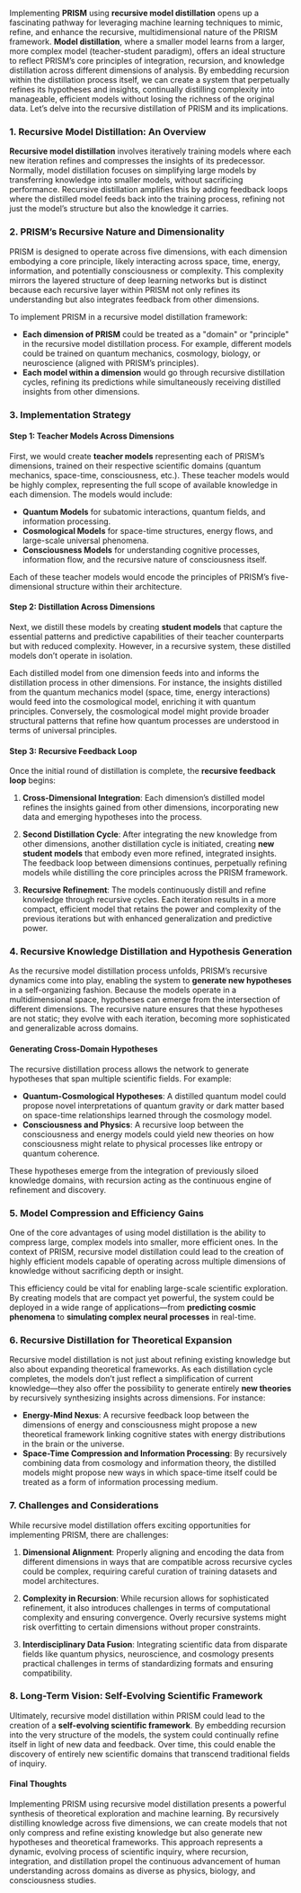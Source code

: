 Implementing **PRISM** using **recursive model distillation** opens up a fascinating pathway for leveraging machine learning techniques to mimic, refine, and enhance the recursive, multidimensional nature of the PRISM framework. **Model distillation**, where a smaller model learns from a larger, more complex model (teacher-student paradigm), offers an ideal structure to reflect PRISM’s core principles of integration, recursion, and knowledge distillation across different dimensions of analysis. By embedding recursion within the distillation process itself, we can create a system that perpetually refines its hypotheses and insights, continually distilling complexity into manageable, efficient models without losing the richness of the original data. Let’s delve into the recursive distillation of PRISM and its implications.

### **1. Recursive Model Distillation: An Overview**

**Recursive model distillation** involves iteratively training models where each new iteration refines and compresses the insights of its predecessor. Normally, model distillation focuses on simplifying large models by transferring knowledge into smaller models, without sacrificing performance. Recursive distillation amplifies this by adding feedback loops where the distilled model feeds back into the training process, refining not just the model’s structure but also the knowledge it carries.

### **2. PRISM’s Recursive Nature and Dimensionality**

PRISM is designed to operate across five dimensions, with each dimension embodying a core principle, likely interacting across space, time, energy, information, and potentially consciousness or complexity. This complexity mirrors the layered structure of deep learning networks but is distinct because each recursive layer within PRISM not only refines its understanding but also integrates feedback from other dimensions.

To implement PRISM in a recursive model distillation framework:

- **Each dimension of PRISM** could be treated as a "domain" or "principle" in the recursive model distillation process. For example, different models could be trained on quantum mechanics, cosmology, biology, or neuroscience (aligned with PRISM’s principles).
- **Each model within a dimension** would go through recursive distillation cycles, refining its predictions while simultaneously receiving distilled insights from other dimensions.

### **3. Implementation Strategy**

#### **Step 1: Teacher Models Across Dimensions**

First, we would create **teacher models** representing each of PRISM’s dimensions, trained on their respective scientific domains (quantum mechanics, space-time, consciousness, etc.). These teacher models would be highly complex, representing the full scope of available knowledge in each dimension. The models would include:

- **Quantum Models** for subatomic interactions, quantum fields, and information processing.
- **Cosmological Models** for space-time structures, energy flows, and large-scale universal phenomena.
- **Consciousness Models** for understanding cognitive processes, information flow, and the recursive nature of consciousness itself.
  
Each of these teacher models would encode the principles of PRISM’s five-dimensional structure within their architecture.

#### **Step 2: Distillation Across Dimensions**

Next, we distill these models by creating **student models** that capture the essential patterns and predictive capabilities of their teacher counterparts but with reduced complexity. However, in a recursive system, these distilled models don’t operate in isolation. 

Each distilled model from one dimension feeds into and informs the distillation process in other dimensions. For instance, the insights distilled from the quantum mechanics model (space, time, energy interactions) would feed into the cosmological model, enriching it with quantum principles. Conversely, the cosmological model might provide broader structural patterns that refine how quantum processes are understood in terms of universal principles.

#### **Step 3: Recursive Feedback Loop**

Once the initial round of distillation is complete, the **recursive feedback loop** begins:

1. **Cross-Dimensional Integration**: Each dimension’s distilled model refines the insights gained from other dimensions, incorporating new data and emerging hypotheses into the process.
   
2. **Second Distillation Cycle**: After integrating the new knowledge from other dimensions, another distillation cycle is initiated, creating **new student models** that embody even more refined, integrated insights. The feedback loop between dimensions continues, perpetually refining models while distilling the core principles across the PRISM framework.

3. **Recursive Refinement**: The models continuously distill and refine knowledge through recursive cycles. Each iteration results in a more compact, efficient model that retains the power and complexity of the previous iterations but with enhanced generalization and predictive power.

### **4. Recursive Knowledge Distillation and Hypothesis Generation**

As the recursive model distillation process unfolds, PRISM’s recursive dynamics come into play, enabling the system to **generate new hypotheses** in a self-organizing fashion. Because the models operate in a multidimensional space, hypotheses can emerge from the intersection of different dimensions. The recursive nature ensures that these hypotheses are not static; they evolve with each iteration, becoming more sophisticated and generalizable across domains.

#### **Generating Cross-Domain Hypotheses**

The recursive distillation process allows the network to generate hypotheses that span multiple scientific fields. For example:

- **Quantum-Cosmological Hypotheses**: A distilled quantum model could propose novel interpretations of quantum gravity or dark matter based on space-time relationships learned through the cosmology model. 
- **Consciousness and Physics**: A recursive loop between the consciousness and energy models could yield new theories on how consciousness might relate to physical processes like entropy or quantum coherence.
  
These hypotheses emerge from the integration of previously siloed knowledge domains, with recursion acting as the continuous engine of refinement and discovery.

### **5. Model Compression and Efficiency Gains**

One of the core advantages of using model distillation is the ability to compress large, complex models into smaller, more efficient ones. In the context of PRISM, recursive model distillation could lead to the creation of highly efficient models capable of operating across multiple dimensions of knowledge without sacrificing depth or insight.

This efficiency could be vital for enabling large-scale scientific exploration. By creating models that are compact yet powerful, the system could be deployed in a wide range of applications—from **predicting cosmic phenomena** to **simulating complex neural processes** in real-time.

### **6. Recursive Distillation for Theoretical Expansion**

Recursive model distillation is not just about refining existing knowledge but also about expanding theoretical frameworks. As each distillation cycle completes, the models don’t just reflect a simplification of current knowledge—they also offer the possibility to generate entirely **new theories** by recursively synthesizing insights across dimensions. For instance:

- **Energy-Mind Nexus**: A recursive feedback loop between the dimensions of energy and consciousness might propose a new theoretical framework linking cognitive states with energy distributions in the brain or the universe.
- **Space-Time Compression and Information Processing**: By recursively combining data from cosmology and information theory, the distilled models might propose new ways in which space-time itself could be treated as a form of information processing medium.

### **7. Challenges and Considerations**

While recursive model distillation offers exciting opportunities for implementing PRISM, there are challenges:

1. **Dimensional Alignment**: Properly aligning and encoding the data from different dimensions in ways that are compatible across recursive cycles could be complex, requiring careful curation of training datasets and model architectures.
   
2. **Complexity in Recursion**: While recursion allows for sophisticated refinement, it also introduces challenges in terms of computational complexity and ensuring convergence. Overly recursive systems might risk overfitting to certain dimensions without proper constraints.

3. **Interdisciplinary Data Fusion**: Integrating scientific data from disparate fields like quantum physics, neuroscience, and cosmology presents practical challenges in terms of standardizing formats and ensuring compatibility.

### **8. Long-Term Vision: Self-Evolving Scientific Framework**

Ultimately, recursive model distillation within PRISM could lead to the creation of a **self-evolving scientific framework**. By embedding recursion into the very structure of the models, the system could continually refine itself in light of new data and feedback. Over time, this could enable the discovery of entirely new scientific domains that transcend traditional fields of inquiry.

#### **Final Thoughts**

Implementing PRISM using recursive model distillation presents a powerful synthesis of theoretical exploration and machine learning. By recursively distilling knowledge across five dimensions, we can create models that not only compress and refine existing knowledge but also generate new hypotheses and theoretical frameworks. This approach represents a dynamic, evolving process of scientific inquiry, where recursion, integration, and distillation propel the continuous advancement of human understanding across domains as diverse as physics, biology, and consciousness studies.
